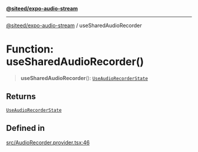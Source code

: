 [**@siteed/expo-audio-stream**](../README.md)

***

[@siteed/expo-audio-stream](../README.md) / useSharedAudioRecorder

# Function: useSharedAudioRecorder()

> **useSharedAudioRecorder**(): [`UseAudioRecorderState`](../interfaces/UseAudioRecorderState.md)

## Returns

[`UseAudioRecorderState`](../interfaces/UseAudioRecorderState.md)

## Defined in

[src/AudioRecorder.provider.tsx:46](https://github.com/deeeed/expo-audio-stream/blob/f331673c63a1455c43da58e2ce3d990dd3519dae/packages/expo-audio-stream/src/AudioRecorder.provider.tsx#L46)
